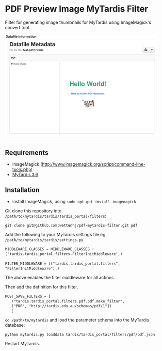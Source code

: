 PDF Preview Image MyTardis Filter
=================================

Filter for generating image thumbnails for MyTardis using ImageMagick's convert tool.

![Screenshot](images/pdf_preview_image.png)

## Requirements
 - ImageMagick (http://www.imagemagick.org/script/command-line-tools.php)
 - [MyTardis 3.6](https://github.com/mytardis/mytardis/branches/3.6)

## Installation

 - Install ImageMagick, using ```sudo apt-get install imagemagick```

Git clone this repository into `/path/to/mytardis/tardis/tardis_portal/filters`:
    
    git clone git@github.com:wettenhj/pdf-mytardis-filter.git pdf

Add the following to your MyTardis settings file eg. `/path/to/mytardis/tardis/settings.py`

```
MIDDLEWARE_CLASSES = MIDDLEWARE_CLASSES + ('tardis.tardis_portal.filters.FilterInitMiddleware',)

FILTER_MIDDLEWARE = (("tardis.tardis_portal.filters", "FilterInitMiddleware"),)
```

The above enables the filter middleware for all actions.

Then add the definition for this filter.

```
POST_SAVE_FILTERS = [
   ("tardis.tardis_portal.filters.pdf.pdf.make_filter",
   ["PDF", "http://tardis.edu.au/schemas/pdf/1"])
   ]
```
`cd /path/to/mytardis` and load the parameter schema into the MyTardis database:

```
python mytardis.py loaddata tardis/tardis_portal/filters/pdf/pdf.json
```

Restart MyTardis.
